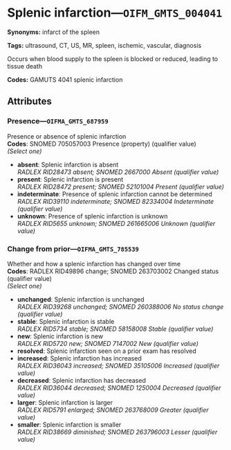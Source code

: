 # Splenic infarction—`OIFM_GMTS_004041`

**Synonyms:** infarct of the spleen

**Tags:** ultrasound, CT, US, MR, spleen, ischemic, vascular, diagnosis

Occurs when blood supply to the spleen is blocked or reduced, leading to tissue death

**Codes:** GAMUTS 4041 splenic infarction

## Attributes

### Presence—`OIFMA_GMTS_687959`

Presence or absence of splenic infarction  
**Codes**: SNOMED 705057003 Presence (property) (qualifier value)  
*(Select one)*

- **absent**: Splenic infarction is absent  
_RADLEX RID28473 absent; SNOMED 2667000 Absent (qualifier value)_
- **present**: Splenic infarction is present  
_RADLEX RID28472 present; SNOMED 52101004 Present (qualifier value)_
- **indeterminate**: Presence of splenic infarction cannot be determined  
_RADLEX RID39110 indeterminate; SNOMED 82334004 Indeterminate (qualifier value)_
- **unknown**: Presence of splenic infarction is unknown  
_RADLEX RID5655 unknown; SNOMED 261665006 Unknown (qualifier value)_

### Change from prior—`OIFMA_GMTS_785539`

Whether and how a splenic infarction has changed over time  
**Codes**: RADLEX RID49896 change; SNOMED 263703002 Changed status (qualifier value)  
*(Select one)*

- **unchanged**: Splenic infarction is unchanged  
_RADLEX RID39268 unchanged; SNOMED 260388006 No status change (qualifier value)_
- **stable**: Splenic infarction is stable  
_RADLEX RID5734 stable; SNOMED 58158008 Stable (qualifier value)_
- **new**: Splenic infarction is new  
_RADLEX RID5720 new; SNOMED 7147002 New (qualifier value)_
- **resolved**: Splenic infarction seen on a prior exam has resolved  
- **increased**: Splenic infarction has increased  
_RADLEX RID36043 increased; SNOMED 35105006 Increased (qualifier value)_
- **decreased**: Splenic infarction has decreased  
_RADLEX RID36044 decreased; SNOMED 1250004 Decreased (qualifier value)_
- **larger**: Splenic infarction is larger  
_RADLEX RID5791 enlarged; SNOMED 263768009 Greater (qualifier value)_
- **smaller**: Splenic infarction is smaller  
_RADLEX RID38669 diminished; SNOMED 263796003 Lesser (qualifier value)_